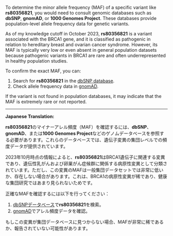 To determine the minor allele frequency (MAF) of a specific variant like **rs80356821**, you would need to consult genomic databases such as **dbSNP**, **gnomAD**, or **1000 Genomes Project**. These databases provide population-level allele frequency data for genetic variants.

As of my knowledge cutoff in October 2023, **rs80356821** is a variant associated with the BRCA1 gene, and it is classified as pathogenic in relation to hereditary breast and ovarian cancer syndrome. However, its MAF is typically very low or even absent in general population datasets because pathogenic variants in BRCA1 are rare and often underrepresented in healthy population studies.

To confirm the exact MAF, you can:
1. Search for **rs80356821** in the [dbSNP database](https://www.ncbi.nlm.nih.gov/snp/).
2. Check allele frequency data in [gnomAD](https://gnomad.broadinstitute.org/).

If the variant is not found in population databases, it may indicate that the MAF is extremely rare or not reported.

---

**Japanese Translation:**

**rs80356821**のマイナーアレル頻度（MAF）を確認するには、**dbSNP**、**gnomAD**、または**1000 Genomes Project**などのゲノムデータベースを参照する必要があります。これらのデータベースでは、遺伝子変異の集団レベルでの頻度データが提供されています。

2023年10月時点の情報によると、**rs80356821**はBRCA1遺伝子に関連する変異であり、遺伝性乳がんおよび卵巣がん症候群に関係する病原性変異として分類されています。ただし、この変異のMAFは一般集団データセットでは非常に低いか、存在しない場合があります。これは、BRCA1の病原性変異が稀であり、健康な集団研究ではあまり見られないためです。

正確なMAFを確認するには以下を行ってください：
1. [dbSNPデータベース](https://www.ncbi.nlm.nih.gov/snp/)で**rs80356821**を検索。
2. [gnomAD](https://gnomad.broadinstitute.org/)でアレル頻度データを確認。

もしこの変異が集団データベースに見つからない場合、MAFが非常に稀であるか、報告されていない可能性があります。
